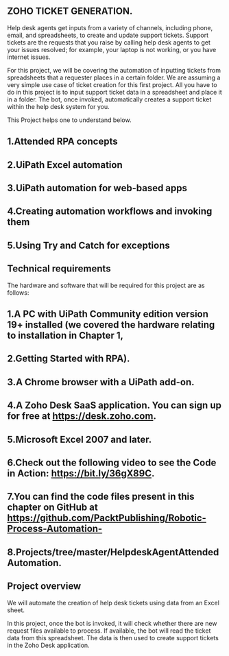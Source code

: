 ## ZOHO TICKET GENERATION.
Help desk agents get inputs from a variety of channels, including phone, email, and spreadsheets, to create and update support tickets. Support tickets are the requests that you raise by calling help desk agents to get your issues resolved; for example, your laptop is not working, or you have internet issues.

For this project, we will be covering the automation of inputting tickets from spreadsheets that a requester places in a certain folder. We are assuming a very simple use case of ticket creation for this first project. All you have to do in this project is to input support ticket data in a spreadsheet and place it in a folder. The bot, once invoked, automatically creates a support ticket within the help desk system for you.

This Project helps one to understand below.
## 1.Attended RPA concepts
## 2.UiPath Excel automation
## 3.UiPath automation for web-based apps
## 4.Creating automation workflows and invoking them
## 5.Using Try and Catch for exceptions


## Technical requirements
The hardware and software that will be required for this project are as follows:

## 1.A PC with UiPath Community edition version 19+ installed (we covered the hardware relating to installation in Chapter 1, 
## 2.Getting Started with RPA).
## 3.A Chrome browser with a UiPath add-on.
## 4.A Zoho Desk SaaS application. You can sign up for free at https://desk.zoho.com.
## 5.Microsoft Excel 2007 and later.
## 6.Check out the following video to see the Code in Action: https://bit.ly/36gX89C.
## 7.You can find the code files present in this chapter on GitHub at https://github.com/PacktPublishing/Robotic-Process-Automation- 
## 8.Projects/tree/master/HelpdeskAgentAttendedAutomation.

 
## Project overview
We will automate the creation of help desk tickets using data from an Excel sheet. 

In this project, once the bot is invoked, it will check whether there are new request files available to process. If available, the bot will read the ticket data from this spreadsheet. The data is then used to create support tickets in the Zoho Desk application.
